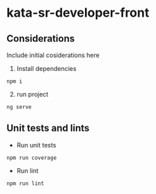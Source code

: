 # kata-sr-developer-front

## Considerations

Include initial cosiderations here

1. Install dependencies

```
npm i
```

2. run project

```
ng serve
```

## Unit tests and lints

- Run unit tests

```
npm run coverage
```

- Run lint

```
npm run lint
```
